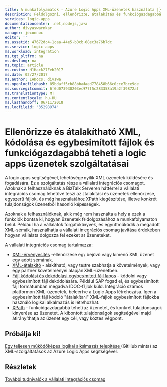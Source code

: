 ```yaml
---
title: A munkafolyamatok - Azure Logic Apps XML-üzenetek használata |} Microsoft Docs
description: Feldolgozni, ellenőrizze, átalakítás és funkciógazdagabbá teheti a logic Apps alkalmazásokat és üzleti XML-üzenetek-forgatókönyvekre, a vállalati integrációs csomag segítségével
services: logic-apps
documentationcenter: .net,nodejs,java
author: divyaswarnkar
manager: jeconnoc
editor: ''
ms.assetid: 47672dc4-1caa-44e5-b8cb-68ec3a76b7dc
ms.service: logic-apps
ms.workload: integration
ms.tgt_pltfrm: na
ms.devlang: na
ms.topic: article
ms.custom: H1Hack27Feb2017
ms.date: 02/27/2017
ms.author: LADocs; divswa
ms.openlocfilehash: 85bdaff5cb88bbadaed778458b66c0cce7bce9de
ms.sourcegitcommit: 6f6d073930203ec977f5c283358a19a2f39872af
ms.translationtype: MT
ms.contentlocale: hu-HU
ms.lasthandoff: 06/11/2018
ms.locfileid: "35298974"
---
```

# <a name="validate-and-transform-xml-encode-and-decode-flat-files-and-enrich-messages-features-in-logic-apps"></a>Ellenőrizze és átalakítható XML, kódolása és egybesimított fájlok és funkciógazdagabbá teheti a logic apps üzenetek szolgáltatásai

A logic apps segítségével, lehetősége nyílik XML üzenetek küldésére és fogadására. Ez a szolgáltatás része a vállalati integrációs csomagot. Azoknak a felhasználóknak a BizTalk Serveren háttérrel a vállalati integrációs csomag lehetővé teszi az átalakítási és üzenetek ellenőrzése, egyszerű fájlok, és még használatához XPath kiegészítése, illetve konkrét tulajdonságok üzenetből hasonló képességek. 

Azoknak a felhasználóknak, akik még nem használta a hely a ezek a funkciók bontsa ki, hogyan üzenetek feldolgozásához a munkafolyamaton belül. Például ha a vállalatok forgatókönyvek, és együttműködik a megadott XML-sémák, használhatja a vállalati integrációs csomag javítása érdekében hogyan vállalata dolgozza fel ezeket az üzeneteket. 

A vállalati integrációs csomag tartalmazza: 

* [XML-érvényesítés](logic-apps-enterprise-integration-xml-validation.md "további információ a XML-üzenet érvényesítés") -ellenőrzése egy bejövő vagy kimenő XML üzenet egy adott sémának.
* [XML-átalakító](../logic-apps/logic-apps-enterprise-integration-transform.md "XML üzenet átalakítások és a maps ismertetése") - alakítható, vagy testre szabhatja a követelmények, vagy egy partner követelményei alapján XML-üzenetben.
* [Fájl kódolási és dekódolási egybesimított fájl lapos](logic-apps-enterprise-integration-flatfile.md "további információ a egybesimított fájl kódolás/dekódolás") - kódolni vagy egybesimított fájl dekódolására. Például SAP fogad el, és egybesimított fájl formátumban megadva IDOC-fájlok küld. Integráció számos platformon XML-üzenetek, beleértve a Logic Apps létrehozása. Igen a egybesimított fájl kódoló "átalakítani" XML-fájlok egybesimított fájlokba használó logikai alkalmazás is létrehozhat. 
* [XPath](https://msdn.microsoft.com/library/mt643789.aspx) - funkciógazdagabbá teheti az üzenetet, és konkrét tulajdonságok kinyerése az üzenetet. A kibontott tulajdonságok segítségével majd átirányíthatja az üzenet egy cél, vagy köztes végpont.

## <a name="try-it-out"></a>Próbálja ki!
[Egy teljesen működőképes logikai alkalmazás telepítése ](https://github.com/Azure/azure-quickstart-templates/tree/master/201-logic-app-veter-pipeline) (GitHub minta) az XML-szolgáltatások az Azure Logic Apps segítségével.

## <a name="learn-more"></a>Részletek
[További tudnivalók a vállalati integrációs csomag](../logic-apps/logic-apps-enterprise-integration-overview.md "további információ a vállalati integrációs csomag")
